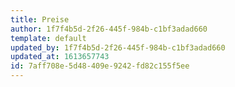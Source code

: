 ```yaml
---
title: Preise
author: 1f7f4b5d-2f26-445f-984b-c1bf3adad660
template: default
updated_by: 1f7f4b5d-2f26-445f-984b-c1bf3adad660
updated_at: 1613657743
id: 7aff708e-5d48-409e-9242-fd82c155f5ee
---
```

